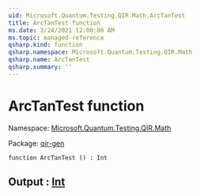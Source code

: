 ```yaml
---
uid: Microsoft.Quantum.Testing.QIR.Math.ArcTanTest
title: ArcTanTest function
ms.date: 3/24/2021 12:00:00 AM
ms.topic: managed-reference
qsharp.kind: function
qsharp.namespace: Microsoft.Quantum.Testing.QIR.Math
qsharp.name: ArcTanTest
qsharp.summary: ''
---
```


# ArcTanTest function

Namespace: [Microsoft.Quantum.Testing.QIR.Math](xref:Microsoft.Quantum.Testing.QIR.Math)

Package: [qir-gen](https://nuget.org/packages/qir-gen)




```qsharp
function ArcTanTest () : Int
```


## Output : [Int](xref:microsoft.quantum.lang-ref.int)

